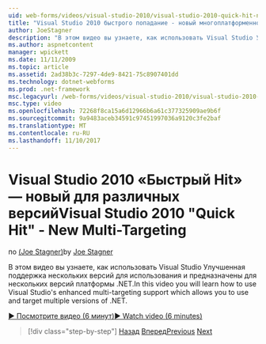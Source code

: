 ```yaml
---
uid: web-forms/videos/visual-studio-2010/visual-studio-2010-quick-hit-new-multi-targeting
title: "Visual Studio 2010 быстрого попадание - новый многоплатформенного нацеливания | Документы Microsoft"
author: JoeStagner
description: "В этом видео вы узнаете, как использовать Visual Studio Улучшенная поддержка нескольких версий для использования и предназначены для нескольких версий платформы .NET."
ms.author: aspnetcontent
manager: wpickett
ms.date: 11/11/2009
ms.topic: article
ms.assetid: 2ad38b3c-7297-4de9-8421-75c8907401dd
ms.technology: dotnet-webforms
ms.prod: .net-framework
msc.legacyurl: /web-forms/videos/visual-studio-2010/visual-studio-2010-quick-hit-new-multi-targeting
msc.type: video
ms.openlocfilehash: 72268f8ca15a6d12966b6a61c377325909ae9b6f
ms.sourcegitcommit: 9a9483aceb34591c97451997036a9120c3fe2baf
ms.translationtype: MT
ms.contentlocale: ru-RU
ms.lasthandoff: 11/10/2017
---
```

<a name="visual-studio-2010-quick-hit---new-multi-targeting"></a><span data-ttu-id="cfa02-103">Visual Studio 2010 «Быстрый Hit» — новый для различных версий</span><span class="sxs-lookup"><span data-stu-id="cfa02-103">Visual Studio 2010 "Quick Hit" - New Multi-Targeting</span></span>
====================
<span data-ttu-id="cfa02-104">по [(Joe Stagner)](https://github.com/JoeStagner)</span><span class="sxs-lookup"><span data-stu-id="cfa02-104">by [Joe Stagner](https://github.com/JoeStagner)</span></span>

<span data-ttu-id="cfa02-105">В этом видео вы узнаете, как использовать Visual Studio Улучшенная поддержка нескольких версий для использования и предназначены для нескольких версий платформы .NET.</span><span class="sxs-lookup"><span data-stu-id="cfa02-105">In this video you will learn how to use Visual Studio's enhanced multi-targeting support which allows you to use and target multiple versions of .NET.</span></span>

[<span data-ttu-id="cfa02-106">&#9654; Посмотрите видео (6 минут)</span><span class="sxs-lookup"><span data-stu-id="cfa02-106">&#9654; Watch video (6 minutes)</span></span>](https://channel9.msdn.com/Blogs/ASP-NET-Site-Videos/visual-studio-2010-quick-hit-new-multi-targeting)

>[!div class="step-by-step"]
<span data-ttu-id="cfa02-107">[Назад](visual-studio-2010-quick-hit-new-web-project-template.md)
[Вперед](visual-studio-2010-quick-hit-websites-instead-of-web-projects.md)</span><span class="sxs-lookup"><span data-stu-id="cfa02-107">[Previous](visual-studio-2010-quick-hit-new-web-project-template.md)
[Next](visual-studio-2010-quick-hit-websites-instead-of-web-projects.md)</span></span>
